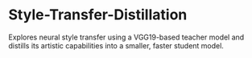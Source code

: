 # Style-Transfer-Distillation
Explores neural style transfer using a VGG19-based teacher model and distills its artistic capabilities into a smaller, faster student model.
